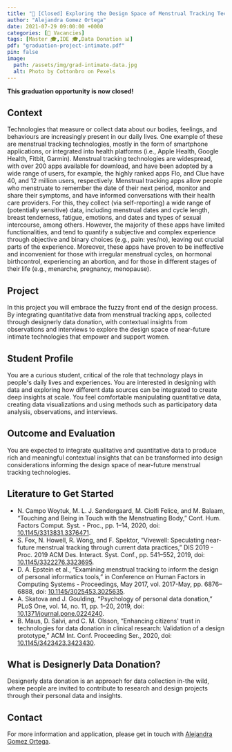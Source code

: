 ```yaml
---
title: "🚩 [Closed] Exploring the Design Space of Menstrual Tracking Technologies"
author: "Alejandra Gomez Ortega"
date: 2021-07-29 09:00:00 +0000
categories: [🚩 Vacancies]
tags: [Master 🎓,IDE 🎓,Data Donation 📊]
pdf: "graduation-project-intimate.pdf"
pin: false
image:
  path: /assets/img/grad-intimate-data.jpg
  alt: Photo by Cottonbro on Pexels
---
```


**This graduation opportunity is now closed!**

## Context

Technologies that measure or collect data about our bodies, feelings, and behaviours are increasingly present in our daily lives. One example of these are menstrual tracking technologies, mostly in the form of smartphone applications, or integrated into health platforms (i.e., Apple Health, Google Health, Fitbit, Garmin). Menstrual tracking technologies are widespread, with over 200 apps available for download, and have been adopted by a wide range of users, for example, the highly ranked apps Flo, and Clue have 40, and 12 million users, respectively. 
Menstrual tracking apps allow people who menstruate to remember the date of their next period, monitor and share their symptoms, and have informed conversations with their health care providers. For this, they collect (via self-reporting) a wide range of (potentially sensitive) data, including menstrual dates and cycle length, breast tenderness, fatigue, emotions, and dates and types of sexual intercourse, among others. However, the majority of these apps have limited functionalities, and tend to quantify a subjective and complex experience through objective and binary choices (e.g., pain: yes/no), leaving out crucial parts of the experience. Moreover, these apps have proven to be ineffective and inconvenient for those with irregular menstrual cycles, on hormonal birthcontrol, experiencing an abortion, and for those in different stages of their life (e.g., menarche, pregnancy, menopause). 

## Project

In this project you will embrace the fuzzy front end of the design process. By integrating quantitative data from menstrual tracking apps, collected through designerly data donation, with contextual insights from observations and interviews to explore the design space of near-future intimate technologies that empower and support women. 

## Student Profile

You are a curious student, critical of the role that technology plays in people's daily lives and experiences. You are interested in designing with data and exploring how different data sources can be integrated to create deep insights at scale. You feel comfortable manipulating quantitative data, creating data visualizations and using methods such as participatory data analysis, observations, and interviews. 

## Outcome and Evaluation

You are expected to integrate qualitative and quantitative data to produce rich and meaningful contextual insights that can be transformed into design considerations informing the design space of near-future menstrual tracking technologies. 

## Literature to Get Started

* N. Campo Woytuk, M. L. J. Søndergaard, M. Ciolfi Felice, and M. Balaam, “Touching and Being in Touch with the Menstruating Body,” Conf. Hum. Factors Comput. Syst. - Proc., pp. 1–14, 2020, doi: [10.1145/3313831.3376471](https://doi.org/10.1145/3313831.3376471).
* S. Fox, N. Howell, R. Wong, and F. Spektor, “Vivewell: Speculating near-future menstrual tracking through current data practices,” DIS 2019 - Proc. 2019 ACM Des. Interact. Syst. Conf., pp. 541–552, 2019, doi: [10.1145/3322276.3323695](https://doi.org/10.1145/3322276.3323695).
* D. A. Epstein et al., “Examining menstrual tracking to inform the design of personal informatics tools,” in Conference on Human Factors in Computing Systems - Proceedings, May 2017, vol. 2017-May, pp. 6876–6888, doi: [10.1145/3025453.3025635](https://doi.org/10.1145/3025453.3025635).
* A. Skatova and J. Goulding, “Psychology of personal data donation,” PLoS One, vol. 14, no. 11, pp. 1–20, 2019, doi: [10.1371/journal.pone.0224240](https://doi.org/10.1371/journal.pone.0224240).
* B. Maus, D. Salvi, and C. M. Olsson, “Enhancing citizens' trust in technologies for data donation in clinical research: Validation of a design prototype,” ACM Int. Conf. Proceeding Ser., 2020, doi: [10.1145/3423423.3423430](https://doi.org/10.1145/3423423.3423430).

## What is Designerly Data Donation?

Designerly data donation is an approach for data collection in-the wild, where people are invited to contribute to research and design projects through their personal data and insights. 


## Contact

For more information and application, please get in touch with [Alejandra Gomez Ortega](mailto:A.GomezOrtega@tudelft.nl).
